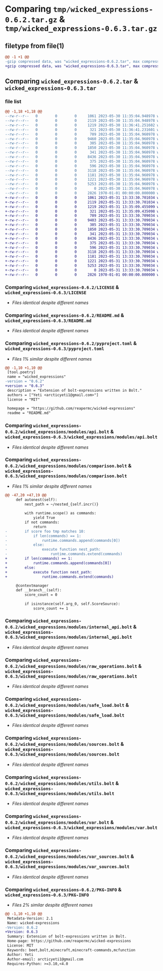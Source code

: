 # Comparing `tmp/wicked_expressions-0.6.2.tar.gz` & `tmp/wicked_expressions-0.6.3.tar.gz`

## filetype from file(1)

```diff
@@ -1 +1 @@
-gzip compressed data, was "wicked_expressions-0.6.2.tar", max compression
+gzip compressed data, was "wicked_expressions-0.6.3.tar", max compression
```

## Comparing `wicked_expressions-0.6.2.tar` & `wicked_expressions-0.6.3.tar`

### file list

```diff
@@ -1,18 +1,18 @@
--rw-r--r--   0        0        0     1061 2023-05-30 11:35:04.948978 wicked_expressions-0.6.2/LICENSE
--rw-r--r--   0        0        0     2119 2023-05-30 11:35:04.948978 wicked_expressions-0.6.2/README.md
--rw-r--r--   0        0        0     1219 2023-05-30 11:36:41.251602 wicked_expressions-0.6.2/pyproject.toml
--rw-r--r--   0        0        0      321 2023-05-30 11:36:41.231601 wicked_expressions-0.6.2/wicked_expressions/__init__.py
--rw-r--r--   0        0        0      709 2023-05-30 11:35:04.960978 wicked_expressions-0.6.2/wicked_expressions/modules/api.bolt
--rw-r--r--   0        0        0     9460 2023-05-30 11:35:04.960978 wicked_expressions-0.6.2/wicked_expressions/modules/comparison.bolt
--rw-r--r--   0        0        0      305 2023-05-30 11:35:04.960978 wicked_expressions-0.6.2/wicked_expressions/modules/config.bolt
--rw-r--r--   0        0        0     1850 2023-05-30 11:35:04.960978 wicked_expressions-0.6.2/wicked_expressions/modules/internal_api.bolt
--rw-r--r--   0        0        0      341 2023-05-30 11:35:04.960978 wicked_expressions-0.6.2/wicked_expressions/modules/nbtlib.bolt
--rw-r--r--   0        0        0     8436 2023-05-30 11:35:04.960978 wicked_expressions-0.6.2/wicked_expressions/modules/raw_operations.bolt
--rw-r--r--   0        0        0      375 2023-05-30 11:35:04.960978 wicked_expressions-0.6.2/wicked_expressions/modules/rebindable.bolt
--rw-r--r--   0        0        0      596 2023-05-30 11:35:04.960978 wicked_expressions-0.6.2/wicked_expressions/modules/safe_load.bolt
--rw-r--r--   0        0        0     3118 2023-05-30 11:35:04.960978 wicked_expressions-0.6.2/wicked_expressions/modules/sources.bolt
--rw-r--r--   0        0        0     1181 2023-05-30 11:35:04.960978 wicked_expressions-0.6.2/wicked_expressions/modules/utils.bolt
--rw-r--r--   0        0        0     1221 2023-05-30 11:35:04.960978 wicked_expressions-0.6.2/wicked_expressions/modules/var.bolt
--rw-r--r--   0        0        0     5253 2023-05-30 11:35:04.960978 wicked_expressions-0.6.2/wicked_expressions/modules/var_sources.bolt
--rw-r--r--   0        0        0        0 2023-05-30 11:35:04.960978 wicked_expressions-0.6.2/wicked_expressions/py.typed
--rw-r--r--   0        0        0     2826 1970-01-01 00:00:00.000000 wicked_expressions-0.6.2/PKG-INFO
+-rw-r--r--   0        0        0     1061 2023-05-31 13:33:30.701034 wicked_expressions-0.6.3/LICENSE
+-rw-r--r--   0        0        0     2119 2023-05-31 13:33:30.701034 wicked_expressions-0.6.3/README.md
+-rw-r--r--   0        0        0     1219 2023-05-31 13:35:09.455099 wicked_expressions-0.6.3/pyproject.toml
+-rw-r--r--   0        0        0      321 2023-05-31 13:35:09.435098 wicked_expressions-0.6.3/wicked_expressions/__init__.py
+-rw-r--r--   0        0        0      709 2023-05-31 13:33:30.709034 wicked_expressions-0.6.3/wicked_expressions/modules/api.bolt
+-rw-r--r--   0        0        0     9403 2023-05-31 13:33:30.709034 wicked_expressions-0.6.3/wicked_expressions/modules/comparison.bolt
+-rw-r--r--   0        0        0      305 2023-05-31 13:33:30.709034 wicked_expressions-0.6.3/wicked_expressions/modules/config.bolt
+-rw-r--r--   0        0        0     1850 2023-05-31 13:33:30.709034 wicked_expressions-0.6.3/wicked_expressions/modules/internal_api.bolt
+-rw-r--r--   0        0        0      341 2023-05-31 13:33:30.709034 wicked_expressions-0.6.3/wicked_expressions/modules/nbtlib.bolt
+-rw-r--r--   0        0        0     8436 2023-05-31 13:33:30.709034 wicked_expressions-0.6.3/wicked_expressions/modules/raw_operations.bolt
+-rw-r--r--   0        0        0      375 2023-05-31 13:33:30.709034 wicked_expressions-0.6.3/wicked_expressions/modules/rebindable.bolt
+-rw-r--r--   0        0        0      596 2023-05-31 13:33:30.709034 wicked_expressions-0.6.3/wicked_expressions/modules/safe_load.bolt
+-rw-r--r--   0        0        0     3118 2023-05-31 13:33:30.709034 wicked_expressions-0.6.3/wicked_expressions/modules/sources.bolt
+-rw-r--r--   0        0        0     1181 2023-05-31 13:33:30.709034 wicked_expressions-0.6.3/wicked_expressions/modules/utils.bolt
+-rw-r--r--   0        0        0     1221 2023-05-31 13:33:30.709034 wicked_expressions-0.6.3/wicked_expressions/modules/var.bolt
+-rw-r--r--   0        0        0     5253 2023-05-31 13:33:30.709034 wicked_expressions-0.6.3/wicked_expressions/modules/var_sources.bolt
+-rw-r--r--   0        0        0        0 2023-05-31 13:33:30.709034 wicked_expressions-0.6.3/wicked_expressions/py.typed
+-rw-r--r--   0        0        0     2826 1970-01-01 00:00:00.000000 wicked_expressions-0.6.3/PKG-INFO
```

### Comparing `wicked_expressions-0.6.2/LICENSE` & `wicked_expressions-0.6.3/LICENSE`

 * *Files identical despite different names*

### Comparing `wicked_expressions-0.6.2/README.md` & `wicked_expressions-0.6.3/README.md`

 * *Files identical despite different names*

### Comparing `wicked_expressions-0.6.2/pyproject.toml` & `wicked_expressions-0.6.3/pyproject.toml`

 * *Files 1% similar despite different names*

```diff
@@ -1,10 +1,10 @@
 [tool.poetry]
 name = "wicked_expressions"
-version = "0.6.2"
+version = "0.6.3"
 description = "Extension of bolt-expressions written in Bolt."
 authors = ["Yeti <arcticyeti1@gmail.com>"]
 license = "MIT"
 
 homepage = "https://github.com/reapermc/wicked-expressions"
 readme = "README.md"
```

### Comparing `wicked_expressions-0.6.2/wicked_expressions/modules/api.bolt` & `wicked_expressions-0.6.3/wicked_expressions/modules/api.bolt`

 * *Files identical despite different names*

### Comparing `wicked_expressions-0.6.2/wicked_expressions/modules/comparison.bolt` & `wicked_expressions-0.6.3/wicked_expressions/modules/comparison.bolt`

 * *Files 1% similar despite different names*

```diff
@@ -47,20 +47,19 @@
     def autonest(self):
         nest_path = ~/nested_{self.incr()}
 
         with runtime.scope() as commands:
             yield True
         if not commands:
             return
-        if score foo tmp matches 10:
-            if len(commands) == 1:
-                runtime.commands.append(commands[0])
-            else:
-                execute function nest_path:
-                    runtime.commands.extend(commands)
+        if len(commands) == 1:
+            runtime.commands.append(commands[0])
+        else:
+            execute function nest_path:
+                runtime.commands.extend(commands)
 
     @contextmanager
     def __branch__(self):
         score_count = 0
 
         if isinstance(self.arg_0, self.ScoreSource):
             score_count += 1
```

### Comparing `wicked_expressions-0.6.2/wicked_expressions/modules/internal_api.bolt` & `wicked_expressions-0.6.3/wicked_expressions/modules/internal_api.bolt`

 * *Files identical despite different names*

### Comparing `wicked_expressions-0.6.2/wicked_expressions/modules/raw_operations.bolt` & `wicked_expressions-0.6.3/wicked_expressions/modules/raw_operations.bolt`

 * *Files identical despite different names*

### Comparing `wicked_expressions-0.6.2/wicked_expressions/modules/safe_load.bolt` & `wicked_expressions-0.6.3/wicked_expressions/modules/safe_load.bolt`

 * *Files identical despite different names*

### Comparing `wicked_expressions-0.6.2/wicked_expressions/modules/sources.bolt` & `wicked_expressions-0.6.3/wicked_expressions/modules/sources.bolt`

 * *Files identical despite different names*

### Comparing `wicked_expressions-0.6.2/wicked_expressions/modules/utils.bolt` & `wicked_expressions-0.6.3/wicked_expressions/modules/utils.bolt`

 * *Files identical despite different names*

### Comparing `wicked_expressions-0.6.2/wicked_expressions/modules/var.bolt` & `wicked_expressions-0.6.3/wicked_expressions/modules/var.bolt`

 * *Files identical despite different names*

### Comparing `wicked_expressions-0.6.2/wicked_expressions/modules/var_sources.bolt` & `wicked_expressions-0.6.3/wicked_expressions/modules/var_sources.bolt`

 * *Files identical despite different names*

### Comparing `wicked_expressions-0.6.2/PKG-INFO` & `wicked_expressions-0.6.3/PKG-INFO`

 * *Files 2% similar despite different names*

```diff
@@ -1,10 +1,10 @@
 Metadata-Version: 2.1
 Name: wicked-expressions
-Version: 0.6.2
+Version: 0.6.3
 Summary: Extension of bolt-expressions written in Bolt.
 Home-page: https://github.com/reapermc/wicked-expressions
 License: MIT
 Keywords: beet,bolt,minecraft,minecraft-commands,mcfunction
 Author: Yeti
 Author-email: arcticyeti1@gmail.com
 Requires-Python: >=3.10,<4.0
```

